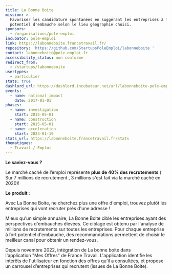 ```yaml
---
title: La Bonne Boite
mission: >-
  Favoriser les candidature spontanées en suggérant les entreprises à fort
  potentiel d'embauche selon le lieu géographie choisi.
sponsors:
  - /organisations/pole-emploi
incubator: pole-emploi
link: https://labonneboite.francetravail.fr/
repository: 'https://github.com/StartupsPoleEmploi/labonneboite '
contact: labonneboite@pole-emploi.fr
accessibility_status: non conforme
redirect_from:
  - /startups/labonneboite
usertypes:
  - particulier
stats: true
dashlord_url: https://dashlord.incubateur.net/url/labonneboite-pole-emploi-fr/
events:
  - name: national_impact
    date: 2017-01-01
phases:
  - name: investigation
    start: 2015-05-01
  - name: construction
    start: 2015-05-01
  - name: acceleration
    start: 2023-01-19
stats_url: https://labonneboite.francetravail.fr/stats
thematiques:
  - Travail / Emploi
---
```

**Le saviez-vous ?**

Le marché caché de l’emploi représente **plus de 40% des recrutements** ( Sur 7 millions de recrutement , 3 millions s'est fait via la marché caché en 2020)!

**Le produit :**

Avec La Bonne Boite, ne cherchez plus une offre d'emploi, trouvez plutôt les entreprises qui vont recruter près d'une adresse !

Mieux qu'un simple annuaire, La Bonne Boite cible les entreprises ayant des perspectives d'embauches élevées. Ce ciblage est obtenu par l'analyse de millions de recrutements sur toutes les entreprises. Pour chaque entreprise à fort potentiel d'embauche, des recommandations permettent de choisir le meilleur canal pour obtenir un rendez-vous.

Depuis novembre 2022, intégration de La bonne boite dans l'application "Mes Offres" de France Travail. L'application identifie les intérêts de l'utilisateur en fonction des offres qu'il a consultées, et propose un carrousel d’entreprises qui recrutent (issues de La Bonne Boite).